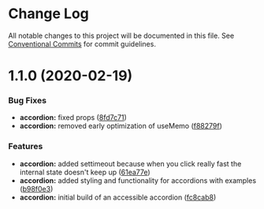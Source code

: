 # Change Log

All notable changes to this project will be documented in this file.
See [Conventional Commits](https://conventionalcommits.org) for commit guidelines.

# 1.1.0 (2020-02-19)


### Bug Fixes

* **accordion:** fixed props ([8fd7c71](https://github.com/mindbody/design-system/commit/8fd7c71ab09d400d934203d7d2c7b613fda7e47d))
* **accordion:** removed early optimization of useMemo ([f88279f](https://github.com/mindbody/design-system/commit/f88279f64c117430fc15e7e31cc4245d4feb20c8))


### Features

* **accordion:** added settimeout because when you click really fast the internal state doesn't keep up ([61ea77e](https://github.com/mindbody/design-system/commit/61ea77ec204133249645d6ccf1fb6970355807e6))
* **accordion:** added styling and functionality for accordions with examples ([b98f0e3](https://github.com/mindbody/design-system/commit/b98f0e309b56209eb33fe6e09fb28d5c37c7c390))
* **accordion:** initial build of an accessible accordion ([fc8cab8](https://github.com/mindbody/design-system/commit/fc8cab8cf70fedf3cc0462935c24826657c6e790))
